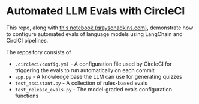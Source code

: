 # Automated LLM Evals with CircleCI

This repo, along with [this notebook (graysonadkins.com)](graysonadkins.com/notebooks/evals/automated-llm-evals-with-circleci), demonstrate how to configure automated evals of language models using LangChain and CirclCI pipelines.

The repository consists of  

- `.circleci/config.yml` - A configuration file used by CircleCI for triggering the evals to run automatically on each commit  
- `app.py` - A knowledge base the LLM can use for generating quizzes  
- `test_assistant.py` - A collection of rules-based evals  
- `test_release_evals.py` - The model-graded evals configuration functions  
